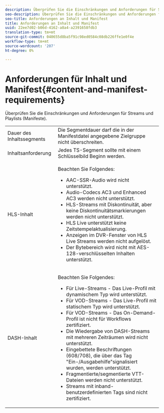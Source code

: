 ```yaml
---
description: Überprüfen Sie die Einschränkungen und Anforderungen für Streams und Playlists (Manifeste).
seo-description: Überprüfen Sie die Einschränkungen und Anforderungen für Streams und Playlists (Manifeste).
seo-title: Anforderungen an Inhalt und Manifest
title: Anforderungen an Inhalt und Manifest
uuid: 22ee7d02-b06d-4162-a8a4-a2391658fdb3
translation-type: tm+mt
source-git-commit: 040655d8ba5f91c98ed0584c08db226ffe1e0f4e
workflow-type: tm+mt
source-wordcount: '207'
ht-degree: 0%

---
```



# Anforderungen für Inhalt und Manifest{#content-and-manifest-requirements}

Überprüfen Sie die Einschränkungen und Anforderungen für Streams und Playlists (Manifeste).

<table id="table_D7C38CD3B4D24C3D9A3B55D8CEFE7366"> 
 <tbody> 
  <tr> 
   <td colname="col1"> Dauer des Inhaltssegments </td> 
   <td colname="col2"> Die Segmentdauer darf die in der Manifestdatei angegebene Zielgruppe nicht überschreiten. </td> 
  </tr> 
  <tr> 
   <td colname="col1"> Inhaltsanforderung </td> 
   <td colname="col2"> Jedes TS-Segment sollte mit einem Schlüsselbild Beginn werden. </td> 
  </tr> 
  <tr> 
   <td colname="col1"> HLS-Inhalt </td> 
   <td colname="col2"> <p>Beachten Sie Folgendes: 
     <ul id="ul_B226605345EA46F69DA1380E16826117"> 
      <li id="li_6564DC0E879544BB8513DD2D1CFBA8DE">AAC-SSR-Audio wird nicht unterstützt. </li> 
      <li id="li_B73CAEBE4347406EA4DB25551B444BDA">Audio-Codecs AC3 und Enhanced AC3 werden nicht unterstützt. </li> 
      <li id="li_5986DD33C0FE485D99D4C00E2E6012CA">HLS-Streams mit Diskontinuität, aber keine Diskontinuitätsmarkierungen werden nicht unterstützt. </li> 
      <li id="li_FED8686372DF4A39BAABC531BA4EB137">HLS Live unterstützt keine Zeitstempelaktualisierung. </li> 
      <li id="li_565CFBEAD9874BA48F6E25B0893BF131">Anzeigen im DVR-Fenster von HLS Live Streams werden nicht aufgelöst. </li> 
      <li id="li_7D22EA32C94240D79EDDA96D9E72FE8F">Der Bytebereich wird nicht mit AES-128-verschlüsselten Inhalten unterstützt. </li> 
     </ul></p> </td> 
  </tr> 
  <tr> 
   <td colname="col1"> DASH-Inhalt </td> 
   <td colname="col2"> <p>Beachten Sie Folgendes: 
     <ul id="ul_9D33C2418F9F49DEAE0E642301726F89"> 
      <li id="li_74C69A21A7BD4831B92F0D57900E1CB1">Für Live-Streams - Das Live-Profil mit dynamischem Typ wird unterstützt. </li> 
      <li id="li_0C8743DB152047819D23C9F180998AD7">Für VOD-Streams - Das Live-Profil mit statischem Typ wird unterstützt. </li> 
      <li id="li_FBC6828663FB413798A4BDAF0B9831AA">Für VOD-Streams - Das On-Demand-Profil ist nicht für Workflows zertifiziert. </li> 
      <li id="li_4393B9B1F6144BDEAE484C879750ED23">Die Wiedergabe von DASH-Streams mit mehreren Zeiträumen wird nicht unterstützt. </li> 
      <li id="li_6A2CEC4E974C4D44A45F5503A1A9D8D0">Eingebettete Beschriftungen (608/708), die über das Tag "Ein-/Ausgabehilfe"signalisiert wurden, werden unterstützt. </li> 
      <li id="li_EDE93DF4F3A64A53BA80877F701A8F0D">Fragmentierte/segmentierte VTT-Dateien werden nicht unterstützt. </li> 
      <li id="li_8897F73611194030A490A4FF1178364C">Streams mit inband-benutzerdefinierten Tags sind nicht zertifiziert. </li> 
     </ul></p> </td> 
  </tr> 
 </tbody> 
</table>

